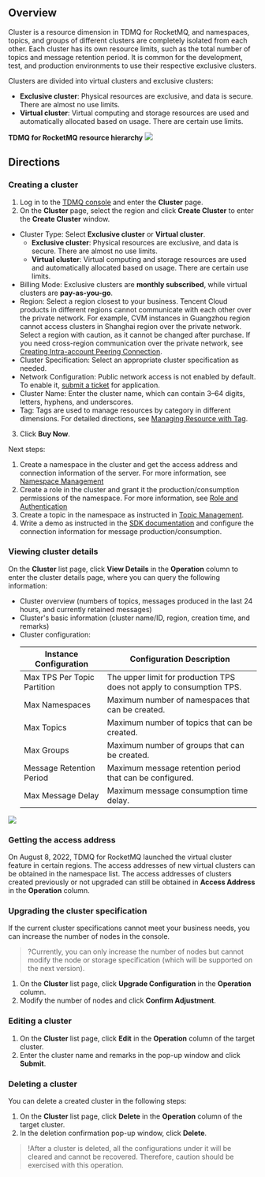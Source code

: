 ## Overview

Cluster is a resource dimension in TDMQ for RocketMQ, and namespaces, topics, and groups of different clusters are completely isolated from each other. Each cluster has its own resource limits, such as the total number of topics and message retention period. It is common for the development, test, and production environments to use their respective exclusive clusters.

Clusters are divided into virtual clusters and exclusive clusters:

- **Exclusive cluster**: Physical resources are exclusive, and data is secure. There are almost no use limits.
- **Virtual cluster**: Virtual computing and storage resources are used and automatically allocated based on usage. There are certain use limits.

**TDMQ for RocketMQ resource hierarchy**
![](https://qcloudimg.tencent-cloud.cn/raw/c613209d6cb2f4e924dfe15df85513c5.png)

## Directions

### Creating a cluster

1. Log in to the [TDMQ console](https://console.cloud.tencent.com/tdmq) and enter the **Cluster** page.
2. On the **Cluster** page, select the region and click **Create Cluster** to enter the **Create Cluster** window.
  - Cluster Type: Select **Exclusive cluster** or **Virtual cluster**.
    - **Exclusive cluster**: Physical resources are exclusive, and data is secure. There are almost no use limits.
    - **Virtual cluster**: Virtual computing and storage resources are used and automatically allocated based on usage. There are certain use limits.
  - Billing Mode: Exclusive clusters are **monthly subscribed**, while virtual clusters are **pay-as-you-go**.
  - Region: Select a region closest to your business. Tencent Cloud products in different regions cannot communicate with each other over the private network. For example, CVM instances in Guangzhou region cannot access clusters in Shanghai region over the private network. Select a region with caution, as it cannot be changed after purchase. If you need cross-region communication over the private network, see [Creating Intra-account Peering Connection](https://intl.cloud.tencent.com/document/product/553/18836).
  - Cluster Specification: Select an appropriate cluster specification as needed.
  - Network Configuration: Public network access is not enabled by default. To enable it, [submit a ticket](https://console.cloud.tencent.com/workorder/category) for application.
  - Cluster Name: Enter the cluster name, which can contain 3–64 digits, letters, hyphens, and underscores.
  - Tag: Tags are used to manage resources by category in different dimensions. For detailed directions, see [Managing Resource with Tag](https://intl.cloud.tencent.com/document/product/1113/43129).
3. Click **Buy Now**.

Next steps:

1. Create a namespace in the cluster and get the access address and connection information of the server. For more information, see [Namespace Management](https://intl.cloud.tencent.com/document/product/1113/43123)
2. Create a role in the cluster and grant it the production/consumption permissions of the namespace. For more information, see [Role and Authentication](https://intl.cloud.tencent.com/document/product/1113/43126)
3. Create a topic in the namespace as instructed in [Topic Management](https://intl.cloud.tencent.com/document/product/1113/43124).
4. Write a demo as instructed in the [SDK documentation](https://www.tencentcloud.com/document/product/1113/45953) and configure the connection information for message production/consumption.

### Viewing cluster details

On the **Cluster** list page, click **View Details** in the **Operation** column to enter the cluster details page, where you can query the following information:

- Cluster overview (numbers of topics, messages produced in the last 24 hours, and currently retained messages)
- Cluster's basic information (cluster name/ID, region, creation time, and remarks)
- Cluster configuration:
  <table>
  <thead>
  <tr>
  <th>Instance Configuration</th>
  <th>Configuration Description</th>
  </tr>
  </thead>
  <tbody><tr>
  <td>Max TPS Per Topic Partition</td>
  <td>The upper limit for production TPS does not apply to consumption TPS.</td>
  </tr>
  <tr>
  <td>Max Namespaces</td>
  <td>Maximum number of namespaces that can be created.</td>
  </tr>
  <tr>
  <td>Max Topics</td>
  <td>Maximum number of topics that can be created.</td>
  </tr>
  <tr>
  <td>Max Groups</td>
  <td>Maximum number of groups that can be created.</td>
  </tr>
  <tr>
  <td>Message Retention Period</td>
  <td>Maximum message retention period that can be configured.</td>
  </tr>
  <tr>
  <td>Max Message Delay</td>
  <td>Maximum message consumption time delay.</td>
  </tr>
  </tbody></table>
  

![](https://qcloudimg.tencent-cloud.cn/raw/950f9b3f350dcac7e99ca09af85f295d.png)

### Getting the access address

On August 8, 2022, TDMQ for RocketMQ launched the virtual cluster feature in certain regions. The access addresses of new virtual clusters can be obtained in the namespace list. The access addresses of clusters created previously or not upgraded can still be obtained in **Access Address** in the **Operation** column.

### Upgrading the cluster specification

If the current cluster specifications cannot meet your business needs, you can increase the number of nodes in the console.

> ?Currently, you can only increase the number of nodes but cannot modify the node or storage specification (which will be supported on the next version).

1. On the **Cluster** list page, click **Upgrade Configuration** in the **Operation** column.
2. Modify the number of nodes and click **Confirm Adjustment**.

### Editing a cluster

1. On the **Cluster** list page, click **Edit** in the **Operation** column of the target cluster.
2. Enter the cluster name and remarks in the pop-up window and click **Submit**.

### Deleting a cluster

You can delete a created cluster in the following steps:

1. On the **Cluster** list page, click **Delete** in the **Operation** column of the target cluster.
2. In the deletion confirmation pop-up window, click **Delete**.

> !After a cluster is deleted, all the configurations under it will be cleared and cannot be recovered. Therefore, caution should be exercised with this operation.

